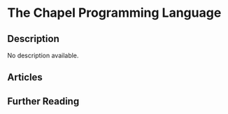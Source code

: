 # The Chapel Programming Language

## Description

No description available.

## Articles

## Further Reading
